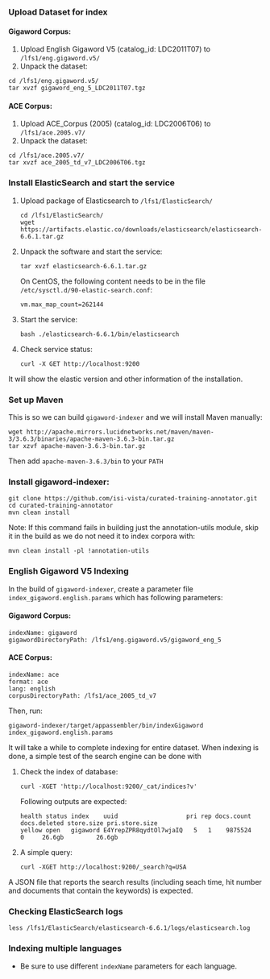 ### Upload Dataset for index
#### Gigaword Corpus:
1. Upload English Gigaword V5 (catalog_id: LDC2011T07) to `/lfs1/eng.gigaword.v5/`
2. Unpack the dataset:
```
cd /lfs1/eng.gigaword.v5/
tar xvzf gigaword_eng_5_LDC2011T07.tgz
```
#### ACE Corpus:
1. Upload ACE_Corpus (2005) (catalog_id: LDC2006T06) to `/lfs1/ace.2005.v7/`
2. Unpack the dataset:
```
cd /lfs1/ace.2005.v7/
tar xvzf ace_2005_td_v7_LDC2006T06.tgz
```

### Install ElasticSearch and start the service
1. Upload package of Elasticsearch to `/lfs1/ElasticSearch/`
    ```
    cd /lfs1/ElasticSearch/
    wget https://artifacts.elastic.co/downloads/elasticsearch/elasticsearch-6.6.1.tar.gz
    ```

2. Unpack the software and start the service:
    ```
    tar xvzf elasticsearch-6.6.1.tar.gz
    ```

    On CentOS, the following content needs to be in the file `/etc/sysctl.d/90-elastic-search.conf`:
    ```
    vm.max_map_count=262144
    ```

3. Start the service:
    ```
    bash ./elasticsearch-6.6.1/bin/elasticsearch
    ```

4. Check service status:
    ``` 
    curl -X GET http://localhost:9200
    ```
   
 It will show the elastic version and other information of the installation.

### Set up Maven
This is so we can build `gigaword-indexer` and we will install Maven manually:
```
wget http://apache.mirrors.lucidnetworks.net/maven/maven-3/3.6.3/binaries/apache-maven-3.6.3-bin.tar.gz
tar xzvf apache-maven-3.6.3-bin.tar.gz
```

Then add `apache-maven-3.6.3/bin` to your `PATH`

### Install gigaword-indexer:
```
git clone https://github.com/isi-vista/curated-training-annotator.git
cd curated-training-annotator
mvn clean install
```
Note: If this command fails in building just the annotation-utils module, skip it in the build as we do not need it to index corpora with:
```
mvn clean install -pl !annotation-utils
```

### English Gigaword V5 Indexing
In the build of `gigaword-indexer`, create a parameter file `index_gigaword.english.params` which has following parameters:

#### Gigaword Corpus:
```
indexName: gigaword
gigawordDirectoryPath: /lfs1/eng.gigaword.v5/gigaword_eng_5
```
#### ACE Corpus:
```
indexName: ace
format: ace
lang: english
corpusDirectoryPath: /lfs1/ace_2005_td_v7
```

Then, run:
```
gigaword-indexer/target/appassembler/bin/indexGigaword index_gigaword.english.params
```

It will take a while to complete indexing for entire dataset. When indexing is done, a simple test of the search engine can be done with
1. Check the index of database:
    ```
    curl -XGET 'http://localhost:9200/_cat/indices?v'
    ```
    
    Following outputs are expected:
    ```
    health status index    uuid                   pri rep docs.count docs.deleted store.size pri.store.size
    yellow open   gigaword E4YrepZPR8qydtOl7wjaIQ   5   1    9875524            0     26.6gb         26.6gb
    ```

2. A simple query:
    ```
    curl -XGET http://localhost:9200/_search?q=USA
    ```
A JSON file that reports the search results (including seach time, hit number and documents that contain the keywords) is expected.

### Checking ElasticSearch logs

```
less /lfs1/ElasticSearch/elasticsearch-6.6.1/logs/elasticsearch.log
```

### Indexing multiple languages

* Be sure to use different `indexName` parameters for each language.
